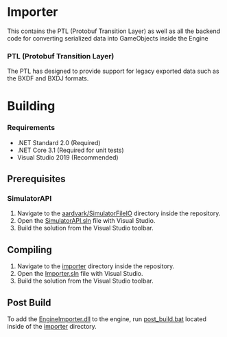 # Importer
This contains the PTL (Protobuf Transition Layer) as well as all the backend code for converting serialized data into GameObjects inside the Engine
### PTL (Protobuf Transition Layer)
The PTL has designed to provide support for legacy exported data such as the BXDF and BXDJ formats.

# Building
### Requirements
- .NET Standard 2.0 (Required)
- .NET Core 3.1 (Required for unit tests)
- Visual Studio 2019 (Recommended)
## Prerequisites
### SimulatorAPI
1. Navigate to the [aardvark/SimulatorFileIO](/aardvark/SimulatorFileIO/) directory inside the repository.
2. Open the [SimulatorAPI.sln](/aardvark/SimulatorFileIO/SimulatorAPI.sln) file with Visual Studio.
3. Build the solution from the Visual Studio toolbar.
## Compiling
1. Navigate to the [importer](/importer/) directory inside the repository.
2. Open the [Importer.sln](/importer/Importer.sln) file with Visual Studio.
3. Build the solution from the Visual Studio toolbar.

## Post Build
To add the [EngineImporter.dll](/engine/Assets/Packages/EngineImporter.dll) to the engine, run [post_build.bat](/importer/post_build.bat) located inside of the [importer](/importer/) directory.